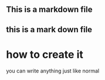 ## This is a markdown file
## this is a mark down file
# how to create it
you can write anything just like normal
